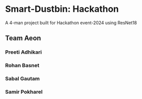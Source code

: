 # Smart-Dustbin: Hackathon
A 4-man project built for Hackathon event-2024 using ResNet18
## Team Aeon
### Preeti Adhikari
### Rohan Basnet
### Sabal Gautam
### Samir Pokharel
